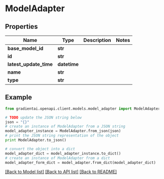 # ModelAdapter


## Properties
Name | Type | Description | Notes
------------ | ------------- | ------------- | -------------
**base_model_id** | **str** |  | 
**id** | **str** |  | 
**latest_update_time** | **datetime** |  | 
**name** | **str** |  | 
**type** | **str** |  | 

## Example

```python
from gradientai.openapi.client.models.model_adapter import ModelAdapter

# TODO update the JSON string below
json = "{}"
# create an instance of ModelAdapter from a JSON string
model_adapter_instance = ModelAdapter.from_json(json)
# print the JSON string representation of the object
print ModelAdapter.to_json()

# convert the object into a dict
model_adapter_dict = model_adapter_instance.to_dict()
# create an instance of ModelAdapter from a dict
model_adapter_form_dict = model_adapter.from_dict(model_adapter_dict)
```
[[Back to Model list]](../README.md#documentation-for-models) [[Back to API list]](../README.md#documentation-for-api-endpoints) [[Back to README]](../README.md)


